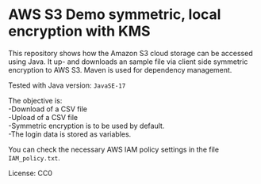 # AWS S3 Demo symmetric, local encryption with KMS
This repository shows how the Amazon S3 cloud storage can be accessed using Java. It up- and downloads an sample file via client side symmetric encryption to AWS S3. Maven is used for dependency management.

Tested with Java version: `JavaSE-17`

The objective is:  
-Download of a CSV file  
-Upload of a CSV file  
-Symmetric encryption is to be used by default.  
-The login data is stored as variables.  

You can check the necessary AWS IAM policy settings in the file `IAM_policy.txt`.

License: CC0
